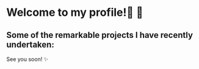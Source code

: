 # Welcome to my profile!👋 🌱

## Some of the remarkable projects I have recently undertaken:

See you soon! :sparkles:

